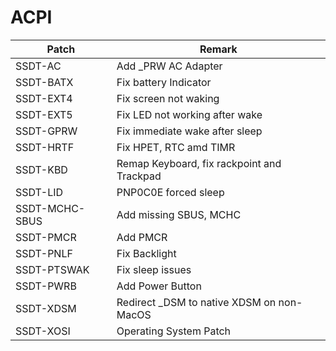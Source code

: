 # ACPI

| Patch          | Remark                                     |
| -------------- | ------------------------------------------ |
| SSDT-AC        | Add _PRW AC Adapter                        |
| SSDT-BATX      | Fix battery Indicator                      |
| SSDT-EXT4      | Fix screen not waking                      |
| SSDT-EXT5      | Fix LED not working after wake             |
| SSDT-GPRW      | Fix immediate wake after sleep             |
| SSDT-HRTF      | Fix HPET, RTC amd TIMR                     |
| SSDT-KBD       | Remap Keyboard, fix rackpoint and Trackpad |
| SSDT-LID       | PNP0C0E forced sleep                       |
| SSDT-MCHC-SBUS | Add missing SBUS, MCHC                     |
| SSDT-PMCR      | Add PMCR                                   |
| SSDT-PNLF      | Fix Backlight                              |
| SSDT-PTSWAK    | Fix sleep issues                           |
| SSDT-PWRB      | Add Power Button                           |
| SSDT-XDSM      | Redirect _DSM to native XDSM on non-MacOS  |
| SSDT-XOSI      | Operating System Patch                     |
